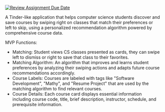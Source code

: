 [![Review Assignment Due Date](https://classroom.github.com/assets/deadline-readme-button-22041afd0340ce965d47ae6ef1cefeee28c7c493a6346c4f15d667ab976d596c.svg)](https://classroom.github.com/a/DBaAVOQl)

A Tinder-like application that helps computer science students discover and save courses by swiping right on classes that match their preferences or left to skip, using a personalized recommendation algorithm powered by comprehensive course data.

MVP Functions:
- Matching: Student views CS classes presented as cards, they can swipe left to dismiss or right to save that class to their favorites.
- Matching Algorithm: An algorithm that improves and learns student preferences by analyzing their swiping actions and adapts future course recommendations accordingly.
- Course Labels: Courses are labeled with tags like "Software Development", "Mathy", and "Resume Project" that are used by the matching algorithm to find relevant courses.
- Course Details: Each course card displays essential information including course code, title, brief description, instructor, schedule, and prerequisite information.
